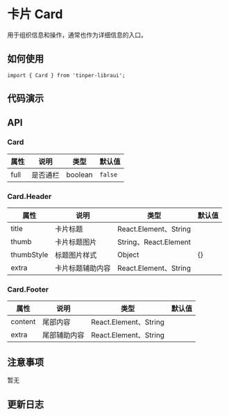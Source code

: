 # 卡片 Card

用于组织信息和操作，通常也作为详细信息的入口。


## 如何使用

```
import { Card } from 'tinper-libraui';

```

## 代码演示


## API

### Card

| 属性 | 说明 | 类型 | 默认值 |
|----|-----|------|------|
|   full  |  是否通栏  | boolean | `false` |

### Card.Header

| 属性 | 说明 | 类型 | 默认值 |
| ----|-----|------|------|
|title| 卡片标题 | React.Element、String | |
|thumb| 卡片标题图片 | String、React.Element |  |
|thumbStyle| 标题图片样式 | Object | {} |
|extra| 卡片标题辅助内容 | React.Element、String |  |



### Card.Footer

| 属性 | 说明 | 类型 | 默认值 |
| ----|-----|------|------|
|content|尾部内容 | React.Element、String | |
|extra| 尾部辅助内容 | React.Element、String |  |


## 注意事项

暂无

## 更新日志
